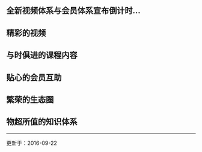 ## 全新视频体系与会员体系宣布倒计时...

## 精彩的视频
## 与时俱进的课程内容
## 贴心的会员互助
## 繁荣的生态圈
## 物超所值的知识体系
------

更新于：2016-09-22